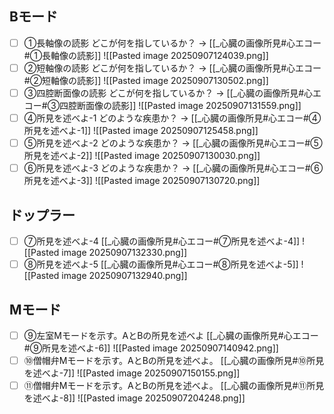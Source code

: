 ## Bモード
- [ ] ①長軸像の読影
どこが何を指しているか？ → [[_心臓の画像所見#心エコー#①長軸像の読影]]
![[Pasted image 20250907124039.png]]&nbsp;   
- [ ] ②短軸像の読影
どこが何を指しているか？ → [[_心臓の画像所見#心エコー#②短軸像の読影]]
![[Pasted image 20250907130502.png]]&nbsp;   
- [ ] ③四腔断面像の読影
どこが何を指しているか？ → [[_心臓の画像所見#心エコー#③四腔断面像の読影]]
![[Pasted image 20250907131559.png]]&nbsp;  
- [ ] ④所見を述べよ-1
どのような疾患か？ → [[_心臓の画像所見#心エコー#④所見を述べよ-1]]
![[Pasted image 20250907125458.png]]&nbsp;  
- [ ] ⑤所見を述べよ-2
どのような疾患か？ → [[_心臓の画像所見#心エコー#⑤所見を述べよ-2]]
![[Pasted image 20250907130030.png]]
 &nbsp;  
- [ ] ⑥所見を述べよ-3
どのような疾患か？ → [[_心臓の画像所見#心エコー#⑥所見を述べよ-3]]
![[Pasted image 20250907130720.png]]
&nbsp;  
## ドップラー
- [ ] ⑦所見を述べよ-4
[[_心臓の画像所見#心エコー#⑦所見を述べよ-4]]
![[Pasted image 20250907132330.png]]&nbsp;  
- [ ] ⑧所見を述べよ-5
[[_心臓の画像所見#心エコー#⑧所見を述べよ-5]]
![[Pasted image 20250907132940.png]]&nbsp;  
## Mモード
- [ ] ⑨左室Mモードを示す。AとBの所見を述べよ
[[_心臓の画像所見#心エコー#⑨所見を述べよ-6]]
![[Pasted image 20250907140942.png]]&nbsp;  
- [ ] ⑩僧帽弁Mモードを示す。AとBの所見を述べよ。
[[_心臓の画像所見#⑩所見を述べよ-7]]
![[Pasted image 20250907150155.png]]&nbsp;  
- [ ] ⑪僧帽弁Mモードを示す。AとBの所見を述べよ。
[[_心臓の画像所見#⑪所見を述べよ-8]]
![[Pasted image 20250907204248.png]]